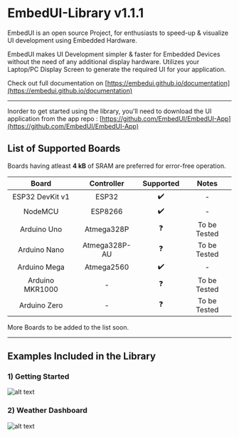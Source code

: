 # EmbedUI-Library v1.1.1


EmbedUI  is an open source Project, for enthusiasts to speed-up & visualize UI development using Embedded Hardware.

EmbedUI makes UI Development simpler & faster for Embedded Devices without the need of any additional display hardware. Utilizes your Laptop/PC Display Screen to generate the required UI for your application.


Check out full documentation on [https://embedui.github.io/documentation](https://embedui.github.io/documentation)

---

Inorder to get started using the library, you'll need to download the UI application from the app repo : [https://github.com/EmbedUI/EmbedUI-App](https://github.com/EmbedUI/EmbedUI-App)


## List of Supported Boards


Boards having atleast **4 kB** of SRAM are preferred for error-free operation. 


|Board  | Controller|     Supported      |   Notes    |
| :--------: |:-------------:|:-------------:| :---------:|
| ESP32 DevKit v1 | ESP32 | ✔️     |     - |
| NodeMCU | ESP8266|  ✔️    |    -   |
| Arduino Uno | Atmega328P |   ❓   |   To be Tested    |
| Arduino Nano | Atmega328P-AU |   ❓   |   To be Tested    |
| Arduino Mega | Atmega2560 |    ✔️   |  -   |
| Arduino MKR1000 | - |   ❓   |   To be Tested    |
| Arduino Zero | - |   ❓   |   To be Tested    |


More Boards to be added to the list soon.

---

## Examples Included in the Library

### 1) Getting Started

![alt text](https://embedui.github.io/img/gettingStartedDemo.jpg "Getting Started")


### 2) Weather Dashboard

![alt text](https://embedui.github.io/img/WeatherDashboard.jpg "Weather Dashboard")


